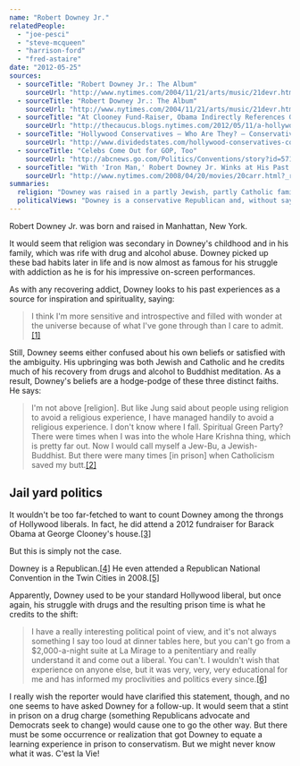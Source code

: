 ```yaml
---
name: "Robert Downey Jr."
relatedPeople:
  - "joe-pesci"
  - "steve-mcqueen"
  - "harrison-ford"
  - "fred-astaire"
date: "2012-05-25"
sources:
  - sourceTitle: "Robert Downey Jr.: The Album"
    sourceUrl: "http://www.nytimes.com/2004/11/21/arts/music/21devr.html?pagewanted=1&_r=2"
  - sourceTitle: "Robert Downey Jr.: The Album"
    sourceUrl: "http://www.nytimes.com/2004/11/21/arts/music/21devr.html?_r=2&pagewanted=2"
  - sourceTitle: "At Clooney Fund-Raiser, Obama Indirectly References Gay Marriage Support"
    sourceUrl: "http://thecaucus.blogs.nytimes.com/2012/05/11/a-hollywood-welcome-for-obama-at-clooney-fund-raiser/"
  - sourceTitle: "Hollywood Conservatives – Who Are They? – Conservative Celebrities List"
    sourceUrl: "http://www.dividedstates.com/hollywood-conservatives-conservative-celebrities-list-hollywood-republicans/"
  - sourceTitle: "Celebs Come Out for GOP, Too"
    sourceUrl: "http://abcnews.go.com/Politics/Conventions/story?id=5716071&page=1#.T76EC7_hHR0"
  - sourceTitle: "With 'Iron Man,' Robert Downey Jr. Winks at His Past and Looks to Transcend it"
    sourceUrl: "http://www.nytimes.com/2008/04/20/movies/20carr.html?_r=3&pagewanted=2&8dpc&oref=slogin"
summaries:
  religion: "Downey was raised in a partly Jewish, partly Catholic family. He seems to identify with both--as well as Buddhism, which he credits to helping him with his drug and alcohol addiction."
  politicalViews: "Downey is a conservative Republican and, without saying exactly why, credits his prison time to making him that way."
---
```


Robert Downey Jr. was born and raised in Manhattan, New York.

It would seem that religion was secondary in Downey's childhood and in his family, which was rife with drug and alcohol abuse. Downey picked up these bad habits later in life and is now almost as famous for his struggle with addiction as he is for his impressive on-screen performances.

As with any recovering addict, Downey looks to his past experiences as a source for inspiration and spirituality, saying:

>I think I'm more sensitive and introspective and filled with wonder at the universe because of what I've gone through than I care to admit.<a class="source-citation" href="#http%3A%2F%2Fwww.nytimes.com%2F2004%2F11%2F21%2Farts%2Fmusic%2F21devr.html%3Fpagewanted%3D1%26_r%3D2" title="Robert Downey Jr.: The Album">[1]</a>

Still, Downey seems either confused about his own beliefs or satisfied with the ambiguity. His upbringing was both Jewish and Catholic and he credits much of his recovery from drugs and alcohol to Buddhist meditation. As a result, Downey's beliefs are a hodge-podge of these three distinct faiths. He says:

>I'm not above [religion]. But like Jung said about people using religion to avoid a religious experience, I have managed handily to avoid a religious experience. I don't know where I fall. Spiritual Green Party? There were times when I was into the whole Hare Krishna thing, which is pretty far out. Now I would call myself a Jew-Bu, a Jewish-Buddhist. But there were many times [in prison] when Catholicism saved my butt.<a class="source-citation" href="#http%3A%2F%2Fwww.nytimes.com%2F2004%2F11%2F21%2Farts%2Fmusic%2F21devr.html%3F_r%3D2%26pagewanted%3D2" title="Robert Downey Jr.: The Album">[2]</a>

## Jail yard politics

It wouldn't be too far-fetched to want to count Downey among the throngs of Hollywood liberals. In fact, he did attend a 2012 fundraiser for Barack Obama at George Clooney's house.<a class="source-citation" href="#http%3A%2F%2Fthecaucus.blogs.nytimes.com%2F2012%2F05%2F11%2Fa-hollywood-welcome-for-obama-at-clooney-fund-raiser%2F" title="At Clooney Fund-Raiser, Obama Indirectly References Gay Marriage Support">[3]</a>

But this is simply not the case.

Downey is a Republican.<a class="source-citation" href="#http%3A%2F%2Fwww.dividedstates.com%2Fhollywood-conservatives-conservative-celebrities-list-hollywood-republicans%2F" title="Hollywood Conservatives – Who Are They? – Conservative Celebrities List">[4]</a> He even attended a Republican National Convention in the Twin Cities in 2008.<a class="source-citation" href="#http%3A%2F%2Fabcnews.go.com%2FPolitics%2FConventions%2Fstory%3Fid%3D5716071%26page%3D1%23.T76EC7_hHR0" title="Celebs Come Out for GOP, Too">[5]</a>

Apparently, Downey used to be your standard Hollywood liberal, but once again, his struggle with drugs and the resulting prison time is what he credits to the shift:

>I have a really interesting political point of view, and it's not always something I say too loud at dinner tables here, but you can't go from a $2,000-a-night suite at La Mirage to a penitentiary and really understand it and come out a liberal. You can't. I wouldn't wish that experience on anyone else, but it was very, very, very educational for me and has informed my proclivities and politics every since.<a class="source-citation" href="#http%3A%2F%2Fwww.nytimes.com%2F2008%2F04%2F20%2Fmovies%2F20carr.html%3F_r%3D3%26pagewanted%3D2%268dpc%26oref%3Dslogin" title="With &apos;Iron Man,&apos; Robert Downey Jr. Winks at His Past and Looks to Transcend it">[6]</a>

I really wish the reporter would have clarified this statement, though, and no one seems to have asked Downey for a follow-up. It would seem that a stint in prison on a drug charge (something Republicans advocate and Democrats seek to change) would cause one to go the other way. But there must be some occurrence or realization that got Downey to equate a learning experience in prison to conservatism. But we might never know what it was. C'est la Vie!